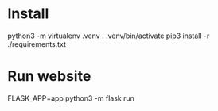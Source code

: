 # Install
python3 -m virtualenv .venv
. .venv/bin/activate
pip3 install -r ./requirements.txt

# Run website
FLASK_APP=app python3 -m flask run
